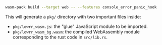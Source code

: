 ```sh
wasm-pack build --target web -- --features console_error_panic_hook
```

This will generate a `pkg/` directory with two important files inside:

- `pkg/lowrr_wasm.js`: the "glue" JavaScript module to be imported.
- `pkg/lowrr_wasm_bg.wasm`: the compiled WebAssembly module corresponding to the rust code in `src/lib.rs`.
